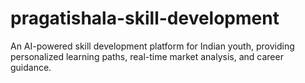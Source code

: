 # pragatishala-skill-development
An AI-powered skill development platform for Indian youth, providing personalized learning paths, real-time market analysis, and career guidance.
